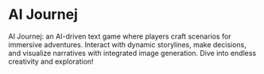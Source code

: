 # AI Journej
AI Journej: an AI-driven text game where players craft scenarios for immersive adventures. Interact with dynamic storylines, make decisions, and visualize narratives with integrated image generation. Dive into endless creativity and exploration!
